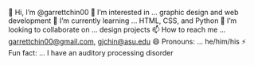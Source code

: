 👋 Hi, I’m @garrettchin00
👀 I’m interested in ... graphic design and web development
🌱 I’m currently learning ... HTML, CSS, and Python
💞️ I’m looking to collaborate on ... design projects
📫 How to reach me ... garrettchin00@gmail.com, gjchin@asu.edu
😄 Pronouns: ... he/him/his
⚡ Fun fact: ... I have an auditory processing disorder